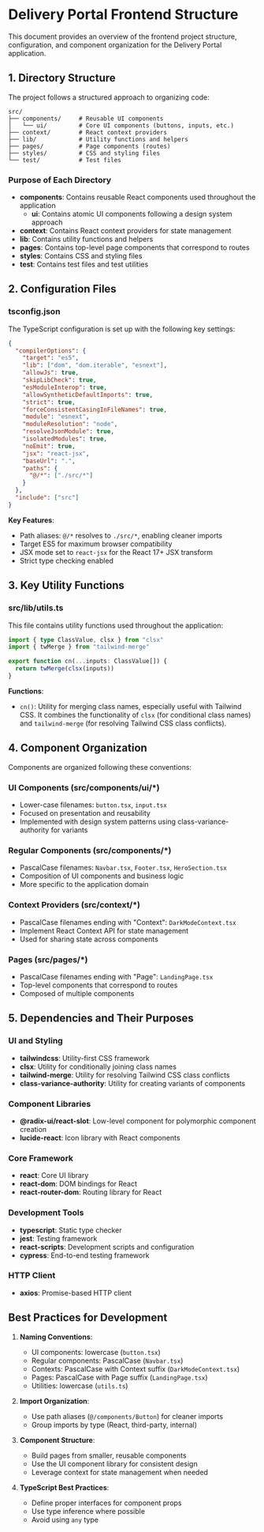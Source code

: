 # Delivery Portal Frontend Structure

This document provides an overview of the frontend project structure, configuration, and component organization for the Delivery Portal application.

## 1. Directory Structure

The project follows a structured approach to organizing code:

```
src/
├── components/     # Reusable UI components
│   └── ui/         # Core UI components (buttons, inputs, etc.)
├── context/        # React context providers
├── lib/            # Utility functions and helpers
├── pages/          # Page components (routes)
├── styles/         # CSS and styling files
└── test/           # Test files
```

### Purpose of Each Directory

- **components**: Contains reusable React components used throughout the application
  - **ui**: Contains atomic UI components following a design system approach
- **context**: Contains React context providers for state management
- **lib**: Contains utility functions and helpers
- **pages**: Contains top-level page components that correspond to routes
- **styles**: Contains CSS and styling files
- **test**: Contains test files and test utilities

## 2. Configuration Files

### tsconfig.json

The TypeScript configuration is set up with the following key settings:

```json
{
  "compilerOptions": {
    "target": "es5",
    "lib": ["dom", "dom.iterable", "esnext"],
    "allowJs": true,
    "skipLibCheck": true,
    "esModuleInterop": true,
    "allowSyntheticDefaultImports": true,
    "strict": true,
    "forceConsistentCasingInFileNames": true,
    "module": "esnext",
    "moduleResolution": "node",
    "resolveJsonModule": true,
    "isolatedModules": true,
    "noEmit": true,
    "jsx": "react-jsx",
    "baseUrl": ".",
    "paths": {
      "@/*": ["./src/*"]
    }
  },
  "include": ["src"]
}
```

**Key Features**:
- Path aliases: `@/*` resolves to `./src/*`, enabling cleaner imports
- Target ES5 for maximum browser compatibility
- JSX mode set to `react-jsx` for the React 17+ JSX transform
- Strict type checking enabled

## 3. Key Utility Functions

### src/lib/utils.ts

This file contains utility functions used throughout the application:

```typescript
import { type ClassValue, clsx } from "clsx"
import { twMerge } from "tailwind-merge"

export function cn(...inputs: ClassValue[]) {
  return twMerge(clsx(inputs))
}
```

**Functions**:
- `cn()`: Utility for merging class names, especially useful with Tailwind CSS. It combines the functionality of `clsx` (for conditional class names) and `tailwind-merge` (for resolving Tailwind CSS class conflicts).

## 4. Component Organization

Components are organized following these conventions:

### UI Components (src/components/ui/*)
- Lower-case filenames: `button.tsx`, `input.tsx`
- Focused on presentation and reusability
- Implemented with design system patterns using class-variance-authority for variants

### Regular Components (src/components/*)
- PascalCase filenames: `Navbar.tsx`, `Footer.tsx`, `HeroSection.tsx`
- Composition of UI components and business logic
- More specific to the application domain

### Context Providers (src/context/*)
- PascalCase filenames ending with "Context": `DarkModeContext.tsx`
- Implement React Context API for state management
- Used for sharing state across components

### Pages (src/pages/*)
- PascalCase filenames ending with "Page": `LandingPage.tsx`
- Top-level components that correspond to routes
- Composed of multiple components

## 5. Dependencies and Their Purposes

### UI and Styling
- **tailwindcss**: Utility-first CSS framework
- **clsx**: Utility for conditionally joining class names
- **tailwind-merge**: Utility for resolving Tailwind CSS class conflicts
- **class-variance-authority**: Utility for creating variants of components

### Component Libraries
- **@radix-ui/react-slot**: Low-level component for polymorphic component creation
- **lucide-react**: Icon library with React components

### Core Framework
- **react**: Core UI library
- **react-dom**: DOM bindings for React
- **react-router-dom**: Routing library for React

### Development Tools
- **typescript**: Static type checker
- **jest**: Testing framework
- **react-scripts**: Development scripts and configuration
- **cypress**: End-to-end testing framework

### HTTP Client
- **axios**: Promise-based HTTP client

## Best Practices for Development

1. **Naming Conventions**:
   - UI components: lowercase (`button.tsx`)
   - Regular components: PascalCase (`Navbar.tsx`)
   - Contexts: PascalCase with Context suffix (`DarkModeContext.tsx`)
   - Pages: PascalCase with Page suffix (`LandingPage.tsx`)
   - Utilities: lowercase (`utils.ts`)

2. **Import Organization**:
   - Use path aliases (`@/components/Button`) for cleaner imports
   - Group imports by type (React, third-party, internal)

3. **Component Structure**:
   - Build pages from smaller, reusable components
   - Use the UI component library for consistent design
   - Leverage context for state management when needed

4. **TypeScript Best Practices**:
   - Define proper interfaces for component props
   - Use type inference where possible
   - Avoid using `any` type

